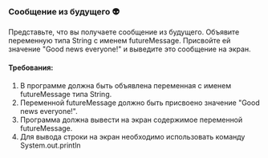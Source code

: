 
### Сообщение из будущего 👽

Представьте, что вы получаете сообщение из будущего. Объявите переменную типа String с именем futureMessage. Присвойте ей значение "Good news everyone!" и выведите это сообщение на экран.

#### Требования:
1. В программе должна быть объявлена переменная с именем futureMessage типа String. 
2. Переменной futureMessage должно быть присвоено значение "Good news everyone!". 
3. Программа должна вывести на экран содержимое переменной futureMessage. 
4. Для вывода строки на экран необходимо использовать команду System.out.println